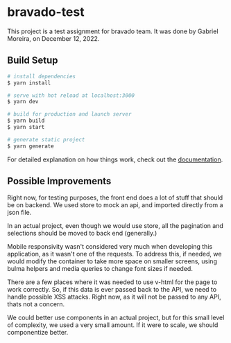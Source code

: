 # bravado-test

This project is a test assignment for bravado team. It was done by Gabriel Moreira, on December 12, 2022.



## Build Setup

```bash
# install dependencies
$ yarn install

# serve with hot reload at localhost:3000
$ yarn dev

# build for production and launch server
$ yarn build
$ yarn start

# generate static project
$ yarn generate
```

For detailed explanation on how things work, check out the [documentation](https://nuxtjs.org).

## Possible Improvements

Right now, for testing purposes, the front end does a lot of stuff that should be on backend. We used store
to mock an api, and imported directly from a json file.

In an actual project, even though we would use store, all the pagination and selections should be moved to back end
(generally.)

Mobile responsivity wasn't considered very much when developing this application, as it wasn't one of the requests. To address this,
if needed, we would modify the container to take more space on smaller screens, using bulma helpers and media queries to change font
sizes if needed.

There are a few places where it was needed to use v-html for the page to work correctly. So, if this data is ever passed back to the API,
we need to handle possible XSS attacks. Right now, as it will not be passed to any API, thats not a concern.

We could better use components in an actual project, but for this small level of complexity, we used a very small amount. If it were to scale,
we should componentize better.
